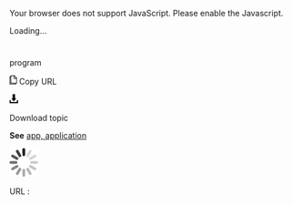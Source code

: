 Your browser does not support JavaScript. Please enable the Javascript.

Loading...

# 

program

![Copy URL](program_files/Copy.png)
Copy URL

![Download](program_files/Download.png)

Download topic

**See** [app, application](https://worldready.cloudapp.net/Styleguide/Read?id=2700&topicid=32507)

![In progress](program_files/activity-large.gif)

URL :
